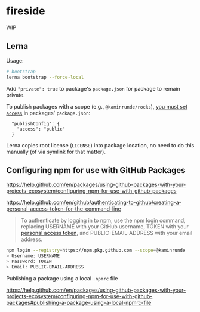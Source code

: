 # fireside
WIP

## Lerna

Usage:

```bash
# bootstrap
lerna bootstrap --force-local
```

Add `"private": true` to package's `package.json` for package to remain private.

To publish packages with a scope (e.g., `@kaminrunde/rocks`), [you must set `access`](https://github.com/lerna/lerna/tree/master/commands/publish#per-package-configuration) in packages' `package.json`: 

```
  "publishConfig": {
    "access": "public"
  }
```

Lerna copies root license (`LICENSE`) into package location, no need to do this manually (of via symlink for that matter).

## Configuring npm for use with GitHub Packages

<https://help.github.com/en/packages/using-github-packages-with-your-projects-ecosystem/configuring-npm-for-use-with-github-packages>

<https://help.github.com/en/github/authenticating-to-github/creating-a-personal-access-token-for-the-command-line>

> To authenticate by logging in to npm, use the npm login command, replacing USERNAME with your GitHub username, TOKEN with your [personal access token](https://github.com/settings/tokens), and PUBLIC-EMAIL-ADDRESS with your email address.

```bash
npm login --registry=https://npm.pkg.github.com --scope=@kaminrunde
> Username: USERNAME
> Password: TOKEN
> Email: PUBLIC-EMAIL-ADDRESS
```

Publishing a package using a local `.npmrc` file

<https://help.github.com/en/packages/using-github-packages-with-your-projects-ecosystem/configuring-npm-for-use-with-github-packages#publishing-a-package-using-a-local-npmrc-file>
